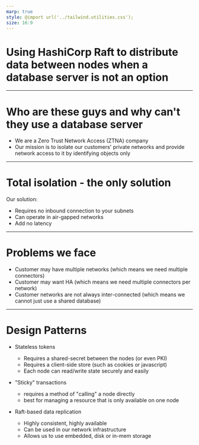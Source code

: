 ```yaml
---
marp: true
style: @import url('../tailwind.utilities.css');
size: 16:9
---
```

<!-- _class: lead -->
# Using HashiCorp Raft to distribute data between nodes when a database server is not an option

---

# Who are these guys and why can't they use a database server
- We are a Zero Trust Network Access (ZTNA) company
- Our mission is to isolate our customers' private networks and provide network access to it by identifying objects only

---

# Total isolation - the only solution
Our solution:
- Requires no inbound connection to your subnets
- Can operate in air-gapped networks
- Add no latency 

---

# Problems we face
- Customer may have multiple networks (which means we need multiple connectors)
- Customer may want HA (which means we need multiple connectors per network)
- Customer networks are not always inter-connected (which means we cannot just use a shared database)

---

# Design Patterns
- Stateless tokens 
  - Requires a shared-secret between the nodes (or even PKI)
  - Requires a client-side store (such as cookies or javascript)
  - Each node can read/write state securely and easily
  
  
- "Sticky" transactions
  - requires a method of "calling" a node directly
  - best for managing a resource that is only available on one node
 
- Raft-based data replication
  - Highly consistent, highly available
  - Can be used in our network infrastructure
  - Allows us to use embedded, disk or in-mem storage
